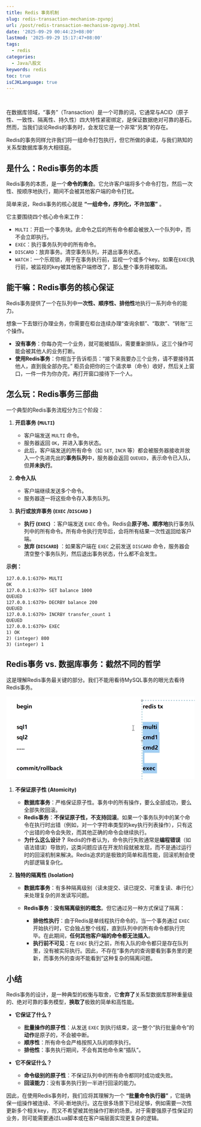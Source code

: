 ```yaml
---
title: Redis 事务机制
slug: redis-transaction-mechanism-zgvnpj
url: /post/redis-transaction-mechanism-zgvnpj.html
date: '2025-09-29 00:44:23+08:00'
lastmod: '2025-09-29 15:17:47+08:00'
tags:
  - redis
categories:
  - Java八股文
keywords: redis
toc: true
isCJKLanguage: true
---
```






‍

在数据库领域，“事务”（Transaction）是一个可靠的词，它通常与ACID（原子性、一致性、隔离性、持久性）四大特性紧密绑定，是保证数据绝对可靠的基石。然而，当我们谈论Redis的事务时，会发现它是一个非常“另类”的存在。

Redis的事务同样允许我们将一组命令打包执行，但它所做的承诺，与我们熟知的关系型数据库事务大相径庭。

## **是什么：Redis事务的本质**

Redis事务的本质，是一个**命令的集合**。它允许客户端将多个命令打包，然后一次性、按顺序地执行，期间不会被其他客户端的命令打扰。

简单来说，Redis事务的核心就是 **“一组命令，序列化，不许加塞”** 。

它主要围绕四个核心命令来工作：

- ​`MULTI`：开启一个事务块。此命令之后的所有命令都会被放入一个队列中，而不会立即执行。
- ​`EXEC`：执行事务队列中的所有命令。
- ​`DISCARD`：放弃事务。清空事务队列，并退出事务状态。
- ​`WATCH`：一个乐观锁，用于在事务执行前，监视一个或多个key。如果在`EXEC`执行前，被监视的key被其他客户端修改了，那么整个事务将被取消。

## **能干嘛：Redis事务的核心保证**

Redis事务提供了一个在队列中**一次性、顺序性、排他性**地执行一系列命令的能力。

想象一下去银行办理业务，你需要在柜台连续办理“查询余额”、“取款”、“转账”三个操作。

- **没有事务**：你每办完一个业务，就可能被插队，需要重新排队，这三个操作可能会被其他人的业务打断。
- **使用Redis事务**：你相当于告诉柜员：“接下来我要办三个业务，请不要接待其他人，直到我全部办完。” 柜员会把你的三个请求单（命令）收好，然后关上窗口，一件一件为你办完，再打开窗口接待下一个人。

## **怎么玩：Redis事务三部曲**

一个典型的Redis事务流程分为三个阶段：

1. **开启事务 (**​**​`MULTI`​**​ **)**

    - 客户端发送 `MULTI` 命令。
    - 服务器返回 `OK`，并进入事务状态。
    - 此后，客户端发送的所有命令（如 `SET`, `INCR` 等）都会被服务器接收并放入一个先进先出的**事务队列**中，服务器会返回 `QUEUED`，表示命令已入队，但**并未执行**。
2. **命令入队**

    - 客户端继续发送多个命令。
    - 服务器逐一将这些命令存入事务队列。
3. **执行或放弃事务 (**​**​`EXEC`​**  **/**  **​`DISCARD`​**​ **)**

    - **执行 (**​**​`EXEC`​**​ **)** ：客户端发送 `EXEC` 命令。Redis会**原子地、顺序地**执行事务队列中的所有命令。所有命令执行完毕后，会将所有结果一次性返回给客户端。
    - **放弃 (**​**​`DISCARD`​**​ **)** ：如果客户端在 `EXEC` 之前发送 `DISCARD` 命令，服务器会清空整个事务队列，然后退出事务状态，什么都不会发生。

**示例：**

```redis
127.0.0.1:6379> MULTI
OK
127.0.0.1:6379> SET balance 1000
QUEUED
127.0.0.1:6379> DECRBY balance 200
QUEUED
127.0.0.1:6379> INCRBY transfer_count 1
QUEUED
127.0.0.1:6379> EXEC
1) OK
2) (integer) 800
3) (integer) 1
```

## **Redis事务 vs. 数据库事务：截然不同的哲学**

这是理解Redis事务最关键的部分。我们不能用看待MySQL事务的眼光去看待Redis事务。

![image](https://raw.githubusercontent.com/Anonymity-0/Picgo/main/img/20250929004642.png)

1. **不保证原子性 (Atomicity)**

    - **数据库事务**：严格保证原子性。事务中的所有操作，要么全部成功，要么全部失败回滚。
    - **Redis事务**：**不保证原子性，不支持回滚**。如果一个事务队列中的某个命令在执行时出错（例如，对一个字符串类型的key执行列表操作），只有这个出错的命令会失败，而其他正确的命令会继续执行。
    - **为什么这么设计？**  Redis的作者认为，命令执行失败通常是**编程错误**（如语法错误）导致的，这类问题应该在开发阶段就被发现，而不是通过运行时的回滚机制来解决。Redis追求的是极致的简单和高性能，回滚机制会使内部逻辑复杂化。
2. **独特的隔离性 (Isolation)**

    - **数据库事务**：有多种隔离级别（读未提交、读已提交、可重复读、串行化）来处理复杂的并发读写问题。
    - **Redis事务**：**没有隔离级别的概念**。但它通过另一种方式保证了隔离：

      - **排他性执行**：由于Redis是单线程执行命令的，当一个事务通过 `EXEC` 开始执行时，它会独占整个线程，直到队列中的所有命令都执行完毕。在此期间，**任何其他客户端的命令都无法插入**。
      - **执行前不可见**：在 `EXEC` 执行之前，所有入队的命令都只是存在队列里，没有被实际执行。因此，不存在“事务内的查询要看到事务里的更新，而事务外的查询不能看到”这种复杂的隔离问题。

## **小结**

Redis事务的设计，是一种典型的权衡与取舍，它**舍弃了**关系型数据库那种重量级的、绝对可靠的事务模型，**换取了**极致的简单和高性能。

- **它保证了什么？**

  - **批量操作的原子性**：从发送 `EXEC` 到执行结束，这一整个“执行批量命令”的**动作**是原子的，不会被中断。
  - **顺序性**：所有命令会严格按照入队的顺序执行。
  - **排他性**：事务执行期间，不会有其他命令来“插队”。
- **它不保证什么？**

  - **命令级别的原子性**：不保证队列中的所有命令都同时成功或失败。
  - **回滚能力**：没有事务执行到一半进行回滚的能力。

因此，在使用Redis事务时，我们应将其理解为一个 **“批量命令执行器”** ，它能确保一组操作被连续、不间-断地执行。这在很多场景下已经足够，例如需要一次性更新多个相关key，而又不希望被其他操作打断的场景。对于需要强原子性保证的业务，则可能需要通过Lua脚本或在客户端层面实现更复杂的逻辑。
